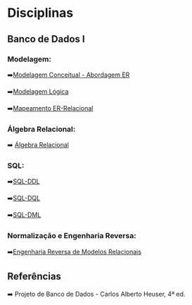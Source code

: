 # Disciplinas
## Banco de Dados I
### Modelagem:
➡️[Modelagem Conceitual - Abordagem ER](https://github.com/dinhocss/Banco_de_Dados/blob/7438d88487c331ace04bbc465a225e8e47db326a/Modelagem/Modelagem_conceitual.md)

➡️[Modelagem Lógica](https://github.com/dinhocss/Banco_de_Dados/blob/42bf83759e898e1e1cad9723874aee4597932143/Banco%20de%20Dados/Modelagem/Modelagem_logica.md)

➡️[Mapeamento ER-Relacional](https://github.com/dinhocss/Banco_de_Dados/blob/f2abf48d98a44fb379b18820cf94dae6493955b0/Banco%20de%20Dados/Modelagem/Mapeamento_ER_Relacional.md)

### Álgebra Relacional:
➡️ [Álgebra Relacional](https://github.com/dinhocss/Banco_de_Dados/blob/4e3127994301623cd125a99439e1babd6442dc38/Banco%20de%20Dados/%C3%81lgebra%20Relacional/Algebra_relacional.md)

### SQL:
➡️[SQL-DDL](https://github.com/dinhocss/Banco_de_Dados/blob/7579c16aa07e956aee614b29976c615aa9a485a7/Banco%20de%20Dados/SQL/SQL_DDL.md#organiza%C3%A7%C3%A3o)

➡️[SQL-DQL](https://github.com/dinhocss/Banco_de_Dados/blob/4ebdf6ad6e3555e2092a58333f749daae30a9802/Banco%20de%20Dados/SQL/SQL_DQL.md)

➡️[SQL-DML](https://github.com/dinhocss/Banco_de_Dados/blob/4ebdf6ad6e3555e2092a58333f749daae30a9802/Banco%20de%20Dados/SQL/SQL%20-%20DML.md)

### Normalização e Engenharia Reversa:
➡️[Engenharia Reversa de Modelos Relacionais]()

## Referências
➡️ Projeto de Banco de Dados - Carlos Alberto Heuser, 4ª ed.
